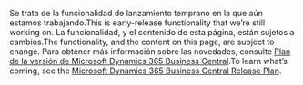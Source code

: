 <span data-ttu-id="112da-101">Se trata de la funcionalidad de lanzamiento temprano en la que aún estamos trabajando.</span><span class="sxs-lookup"><span data-stu-id="112da-101">This is early-release functionality that we’re still working on.</span></span> <span data-ttu-id="112da-102">La funcionalidad, y el contenido de esta página, están sujetos a cambios.</span><span class="sxs-lookup"><span data-stu-id="112da-102">The functionality, and the content on this page, are subject to change.</span></span> <span data-ttu-id="112da-103">Para obtener más información sobre las novedades, consulte [Plan de la versión de Microsoft Dynamics 365 Business Central](/dynamics365/release-plans/).</span><span class="sxs-lookup"><span data-stu-id="112da-103">To learn what’s coming, see the [Microsoft Dynamics 365 Business Central Release Plan](/dynamics365/release-plans/).</span></span>